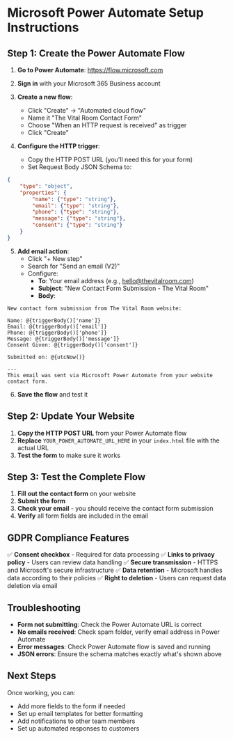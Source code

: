 # Microsoft Power Automate Setup Instructions

## Step 1: Create the Power Automate Flow

1. **Go to Power Automate**: https://flow.microsoft.com
2. **Sign in** with your Microsoft 365 Business account
3. **Create a new flow**:
   - Click "Create" → "Automated cloud flow"
   - Name it "The Vital Room Contact Form"
   - Choose "When an HTTP request is received" as trigger
   - Click "Create"

4. **Configure the HTTP trigger**:
   - Copy the HTTP POST URL (you'll need this for your form)
   - Set Request Body JSON Schema to:
```json
{
    "type": "object",
    "properties": {
        "name": {"type": "string"},
        "email": {"type": "string"},
        "phone": {"type": "string"},
        "message": {"type": "string"},
        "consent": {"type": "string"}
    }
}
```

5. **Add email action**:
   - Click "+ New step"
   - Search for "Send an email (V2)"
   - Configure:
     - **To**: Your email address (e.g., hello@thevitalroom.com)
     - **Subject**: "New Contact Form Submission - The Vital Room"
     - **Body**: 
```
New contact form submission from The Vital Room website:

Name: @{triggerBody()['name']}
Email: @{triggerBody()['email']}
Phone: @{triggerBody()['phone']}
Message: @{triggerBody()['message']}
Consent Given: @{triggerBody()['consent']}

Submitted on: @{utcNow()}

---
This email was sent via Microsoft Power Automate from your website contact form.
```

6. **Save the flow** and test it

## Step 2: Update Your Website

1. **Copy the HTTP POST URL** from your Power Automate flow
2. **Replace** `YOUR_POWER_AUTOMATE_URL_HERE` in your `index.html` file with the actual URL
3. **Test the form** to make sure it works

## Step 3: Test the Complete Flow

1. **Fill out the contact form** on your website
2. **Submit the form**
3. **Check your email** - you should receive the contact form submission
4. **Verify** all form fields are included in the email

## GDPR Compliance Features

✅ **Consent checkbox** - Required for data processing
✅ **Links to privacy policy** - Users can review data handling
✅ **Secure transmission** - HTTPS and Microsoft's secure infrastructure
✅ **Data retention** - Microsoft handles data according to their policies
✅ **Right to deletion** - Users can request data deletion via email

## Troubleshooting

- **Form not submitting**: Check the Power Automate URL is correct
- **No emails received**: Check spam folder, verify email address in Power Automate
- **Error messages**: Check Power Automate flow is saved and running
- **JSON errors**: Ensure the schema matches exactly what's shown above

## Next Steps

Once working, you can:
- Add more fields to the form if needed
- Set up email templates for better formatting
- Add notifications to other team members
- Set up automated responses to customers
